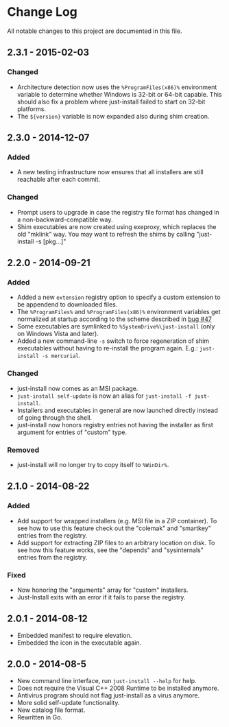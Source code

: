 # Change Log

All notable changes to this project are documented in this file.


## 2.3.1 - 2015-02-03

### Changed

* Architecture detection now uses the `%ProgramFiles(x86)%` environment variable to determine
  whether Windows is 32-bit or 64-bit capable. This should also fix a problem where just-install
  failed to start on 32-bit platforms.
* The `${version}` variable is now expanded also during shim creation.


## 2.3.0 - 2014-12-07

### Added

* A new testing infrastructure now ensures that all installers are still reachable after
  each commit.

### Changed

* Prompt users to upgrade in case the registry file format has changed in a non-backward-compatible
  way.
* Shim executables are now created using exeproxy, which replaces the old "mklink" way. You may want
  to refresh the shims by calling "just-install -s [pkg...]"


## 2.2.0 - 2014-09-21

### Added

* Added a new `extension` registry option to specify a custom extension to be appendend to
  downloaded files.
* The `%ProgramFiles%` and `%ProgramFiles(x86)%` environment variables get normalized at startup
  according to the scheme described in
  [bug #47](https://github.com/lvillani/just-install/issues/47)
* Some executables are symlinked to `%SystemDrive%\just-install` (only on Windows Vista and later).
* Added a new command-line `-s` switch to force regeneration of shim executables without having to
  re-install the program again. E.g.: `just-install -s mercurial`.


### Changed

* just-install now comes as an MSI package.
* `just-install self-update` is now an alias for `just-install -f just-install`.
* Installers and executables in general are now launched directly instead of going through the
  shell.
* just-install now honors registry entries not having the installer as first argument for entries
  of "custom" type.


### Removed

* just-install will no longer try to copy itself to `%WinDir%`.


## 2.1.0 - 2014-08-22

### Added

* Add support for wrapped installers (e.g. MSI file in a ZIP container). To see how to use this
  feature check out the "colemak" and "smartkey" entries from the registry.
* Add support for extracting ZIP files to an arbitrary location on disk. To see how this feature
  works, see the "depends" and "sysinternals" entries from the registry.

### Fixed

* Now honoring the "arguments" array for "custom" installers.
* Just-Install exits with an error if it fails to parse the registry.


## 2.0.1 - 2014-08-12

* Embedded manifest to require elevation.
* Embedded the icon in the executable again.


## 2.0.0 - 2014-08-5

* New command line interface, run `just-install --help` for help.
* Does not require the Visual C++ 2008 Runtime to be installed anymore.
* Antivirus program should not flag just-install as a virus anymore.
* More solid self-update functionality.
* New catalog file format.
* Rewritten in Go.
